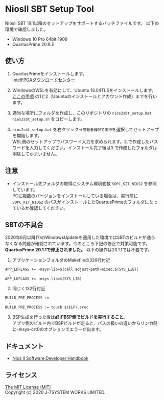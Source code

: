 NiosII SBT Setup Tool
=====================

NiosII SBT 19.1以降のセットアップをサポートするバッチファイルです。
以下の環境で確認しました。
- Windows 10 Pro 64bit 1909
- QuartusPrime 20.1LE


使い方
-----
1. QuartusPrimeをインストールします。  
[IntelFPGAダウンロードセンター](https://www.intel.com/content/www/jp/ja/programmable/downloads/download-center.html)

2. WindowsのWSLを有効にして、Ubuntu 18.04TLSをインストールします。  
[ここの手順](https://www.macnica.co.jp/business/semiconductor/articles/intel/133717/) の1と2（Ubuntuのインストールとアカウント作成）までを行います。
  
3. 適当な場所にフォルダを作成し、このリポジトリの `nios2sbt_setup.bat` `nios2sbt_setup.sh` をコピーします。
  
4. `nios2sbt_setup.bat` を右クリック→`管理者権限で実行`を選択してセットアップを開始します。  
WSL側のセットアップでパスワード入力を求められます。2.で作成したパスワードを入力してください。インストール完了後は3.で作成したフォルダは削除してかまいません。


注意
----
- インストール先フォルダの取得にシステム環境変数 `SOPC_KIT_NIOS2` を参照しています。  
PCに複数のバージョンをインストールしている場合は、実行前に `SOPC_KIT_NIOS2` のパスがインストールしたQuartusPrimeのフォルダになっているか確認してください。


SBTの不具合
----------
2020年6月以降(?)のWindowsUpdateを適用した環境ではSBTのビルドが通らなくなる問題が確認されています。今のところ下記の修正で対策可能です。  
**QuartusPrime 20.1.1で修正されました。** 以下の操作は20.1.1では不要です。  

1. アプリケーションフォルダのMakefileの326行付近
```
APP_LDFLAGS += -msys-lib=$(call adjust-path-mixed,$(SYS_LIB))
　↓
APP_LDFLAGS += -msys-lib=$(SYS_LIB)
```
2. 同じく132行付近
```
BUILD_PRE_PROCESS :=
　↓
BUILD_PRE_PROCESS := touch $(ELF).srec
```
3. BSP生成を行った後は**必ずBSP側でビルドを実行すること**。  
アプリ側のビルド内でBSPビルドが走ると、パスの扱いの違いからリンカ時に-msys-crt0のオプションでエラーが出ます。


ドキュメント
-----------
- [Nios II Software Developer Handbook](https://www.intel.com/content/www/us/en/programmable/documentation/lro1419794938488.html)


ライセンス
---------
[The MIT License (MIT)](https://opensource.org/licenses/MIT)  
Copyright (c) 2020 J-7SYSTEM WORKS LIMITED.
